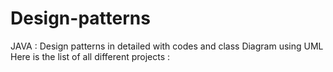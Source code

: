# Design-patterns
JAVA : Design patterns in detailed with codes and class Diagram using UML
Here is the list of all different projects :
